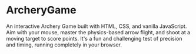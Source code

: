 # ArcheryGame
An interactive Archery Game built with HTML, CSS, and vanilla JavaScript. Aim with your mouse, master the physics-based arrow flight, and shoot at a moving target to score points. It's a fun and challenging test of precision and timing, running completely in your browser.
